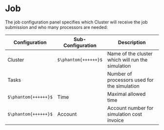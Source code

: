 <!--
SPDX-FileCopyrightText: 2023 PeriHub <https://github.com/PeriHub/PeriHub>

SPDX-License-Identifier: Apache-2.0
-->

# Job

The job configuration panel specifies which Cluster will receive the job submission and who many processors are needed:

| Configuration        | Sub-Configuration    | Description                                       |
| -------------------- | -------------------- | ------------------------------------------------- |
| Cluster              | `$\phantom{++++++}$` | Name of the cluster which will run the simulation |
| Tasks                |                      | Number of processors used for the simulation      |
| `$\phantom{++++++}$` | Time                 | Maximal allowed time                              |
| `$\phantom{++++++}$` | Account              | Account number for simulation cost invoice        |
